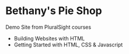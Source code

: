 # Bethany's Pie Shop
Demo Site from PluralSight courses 
- Building Websites with HTML
- Getting Started with HTML, CSS & Javascript
